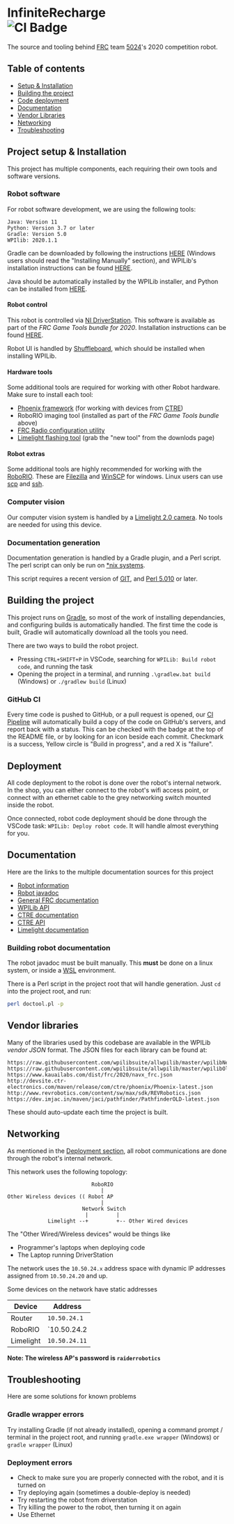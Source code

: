 # InfiniteRecharge <br> ![CI Badge](https://github.com/frc5024/infiniterecharge/workflows/FRC%20Build%20%26%20Test/badge.svg)

The source and tooling behind [FRC](https://www.firstinspires.org/robotics/frc) team [5024](https://www.thebluealliance.com/team/5024)'s 2020 competition robot. 

## Table of contents

 - [Setup & Installation](#project-setup--installation)
 - [Building the project](#building-the-project)
 - [Code deployment](#deployment)
 - [Documentation](#documentation)
 - [Vendor Libraries](#vendor-libraries)
 - [Networking](#networking)
 - [Troubleshooting](#troubleshooting)


## Project setup & Installation

This project has multiple components, each requiring their own tools and software versions.

### Robot software

For robot software development, we are using the following tools:
```
Java: Version 11
Python: Version 3.7 or later
Gradle: Version 5.0
WPIlib: 2020.1.1
```

Gradle can be downloaded by following the instructions [HERE](https://gradle.org/install/) (Windows users should read the "Installing Manually" section), and WPILib's installation instructions can be found [HERE](https://docs.wpilib.org/en/latest/docs/getting-started/getting-started-frc-control-system/wpilib-setup.html).

Java should be automatically installed by the WPILib installer, and Python can be installed from [HERE](https://www.python.org/downloads/).

#### Robot control

This robot is controlled via [NI DriverStation](https://docs.wpilib.org/en/latest/docs/software/driverstation/driver-station.html). This software is available as part of the *FRC Game Tools bundle for 2020*. Installation instructions can be found [HERE](https://docs.wpilib.org/en/latest/docs/getting-started/getting-started-frc-control-system/frc-game-tools.html#installing-the-frc-game-tools).

Robot UI is handled by [Shuffleboard](https://docs.wpilib.org/en/latest/docs/software/wpilib-tools/shuffleboard/getting-started/shuffleboard-tour.html), which should be installed when installing WPILib.

#### Hardware tools

Some additional tools are required for working with other Robot hardware. Make sure to install each tool:

 - [Phoenix framework](https://phoenix-documentation.readthedocs.io/en/latest/ch05_PrepWorkstation.html#what-to-download-and-why) (for working with devices from [CTRE](http://www.ctr-electronics.com/))
 - RoboRIO imaging tool (installed as part of the *FRC Game Tools bundle* above)
 - [FRC Radio configuration utility](https://firstfrc.blob.core.windows.net/frc2020/Radio/FRC_Radio_Configuration_20_0_0.zip) 
 - [Limelight flashing tool](adshttps://limelightvision.io/pages/downloads) (grab the "new tool" from the downlods page)

#### Robot extras

Some additional tools are highly recommended for working with the [RoboRIO](https://www.ni.com/en-ca/support/model.roborio.html). These are [Filezilla](https://filezilla-project.org/) and [WinSCP](https://winscp.net/eng/download.php) for windows. Linux users can use [scp](https://en.wikipedia.org/wiki/Secure_copy) and [ssh](https://en.wikipedia.org/wiki/Secure_Shell).

### Computer vision

Our computer vision system is handled by a [Limelight 2.0 camera](https://limelightvision.io/). No tools are needed for using this device.

### Documentation generation

Documentation generation is handled by a Gradle plugin, and a Perl script. The perl script can only be run on [*nix systems](https://en.wikipedia.org/wiki/Unix-like).

This script requires a recent version of [GIT](https://git-scm.com/), and [Perl 5.010](https://www.perl.org/) or later.


## Building the project

This project runs on [Gradle](https://gradle.org/), so most of the work of installing dependancies, and configuring builds is automatically handled. The first time the code is built, Gradle will automatically download all the tools you need. 

There are two ways to build the robot project. 
  - Pressing `CTRL+SHIFT+P` in VSCode, searching for `WPILib: Build robot code`, and running the task
  - Opening the project in a terminal, and running `.\gradlew.bat build` (Windows) or `./gradlew build` (Linux)

### GitHub CI

Every time code is pushed to GitHub, or a pull request is opened, our [CI Pipeline](https://github.com/marketplace/actions/frc-build-test) will automatically build a copy of the code on GitHub's servers, and report back with a status. This can be checked with the badge at the top of the README file, or by looking for an icon beside each commit. Checkmark is a success, Yellow circle is "Build in progress", and a red X is "failure". 


## Deployment

All code deployment to the robot is done over the robot's internal network. In the shop, you can either connect to the robot's wifi access point, or connect with an ethernet cable to the grey networking switch mounted inside the robot.

Once connected, robot code deployment should be done through the VSCode task: `WPILib: Deploy robot code`. It will handle almost everything for you.


## Documentation

Here are the links to the multiple documentation sources for this project

 - [Robot information](https://cs.5024.ca/webdocs/docs/robots/recharge)
 - [Robot javadoc](https://cs.5024.ca/InfiniteRecharge/)
 - [General FRC documentation](https://docs.wpilib.org/en/latest/)
 - [WPILib API](https://first.wpi.edu/FRC/roborio/release/docs/java/index.html)
 - [CTRE documentation](https://phoenix-documentation.readthedocs.io/en/latest/index.html)
 - [CTRE API](http://www.ctr-electronics.com/downloads/api/java/html/index.html)
 - [Limelight documentation](http://docs.limelightvision.io/en/latest/)

### Building robot documentation

The robot javadoc must be built manually. This **must** be done on a linux system, or inside a [WSL](https://en.wikipedia.org/wiki/Windows_Subsystem_for_Linux) environment.

There is a Perl script in the project root that will handle generation. Just `cd` into the project root, and run:

```sh
perl doctool.pl -p
```

## Vendor libraries


Many of the libraries used by this codebase are available in the WPILib *vendor JSON* format. The JSON files for each library can be found at:

```
https://raw.githubusercontent.com/wpilibsuite/allwpilib/master/wpilibNewCommands/WPILibNewCommands.json
https://raw.githubusercontent.com/wpilibsuite/allwpilib/master/wpilibOldCommands/WPILibOldCommands.json
https://www.kauailabs.com/dist/frc/2020/navx_frc.json
http://devsite.ctr-electronics.com/maven/release/com/ctre/phoenix/Phoenix-latest.json
http://www.revrobotics.com/content/sw/max/sdk/REVRobotics.json
https://dev.imjac.in/maven/jaci/pathfinder/PathfinderOLD-latest.json
```

These should auto-update each time the project is built.


## Networking
As mentioned in the [Deployment section](#deployment), all robot communications are done through the robot's internal network. 

This network uses the following topology:
```
                           RoboRIO
                              |
Other Wireless devices (( Robot AP
                              |
                        Network Switch
                         |         |
             Limelight --+         +-- Other Wired devices
```

The "Other Wired/Wireless devices" would be things like

 - Programmer's laptops when deploying code
 - The Laptop running DriverStation

The network uses the `10.50.24.x` address space with dynamic IP addresses assigned from `10.50.24.20` and up.

Some devices on the network have static addresses

| Device    | Address       |
| --------- | ------------- |
| Router    | `10.50.24.1`  |
| RoboRIO   | `10.50.24.2   |
| Limelight | `10.50.24.11` |

**Note: The wireless AP's password is `raiderrobotics`**

## Troubleshooting

Here are some solutions for known problems

### Gradle wrapper errors

Try installing Gradle (if not already installed), opening a command prompt / terminal in the project root, and running `gradle.exe wrapper` (Windows) or `gradle wrapper` (Linux)

### Deployment errors

 - Check to make sure you are properly connected with the robot, and it is turned on
 - Try deploying again (sometimes a double-deploy is needed)
 - Try restarting the robot from driverstation
 - Try killing the power to the robot, then turning it on again
 - Use Ethernet
